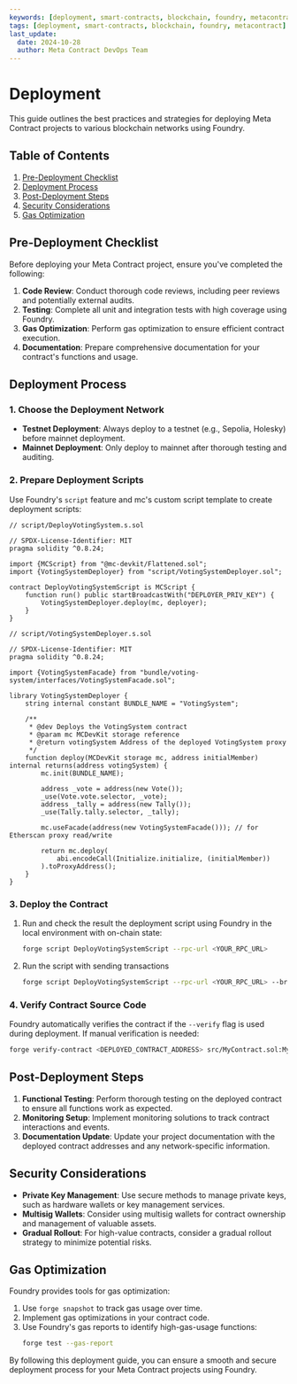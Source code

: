```yaml
---
keywords: [deployment, smart-contracts, blockchain, foundry, metacontract]
tags: [deployment, smart-contracts, blockchain, foundry, metacontract]
last_update:
  date: 2024-10-28
  author: Meta Contract DevOps Team
---
```


# Deployment

This guide outlines the best practices and strategies for deploying Meta Contract projects to various blockchain networks using Foundry.

## Table of Contents

1. [Pre-Deployment Checklist](#pre-deployment-checklist)
2. [Deployment Process](#deployment-process)
3. [Post-Deployment Steps](#post-deployment-steps)
4. [Security Considerations](#security-considerations)
5. [Gas Optimization](#gas-optimization)

## Pre-Deployment Checklist

Before deploying your Meta Contract project, ensure you've completed the following:

1. **Code Review**: Conduct thorough code reviews, including peer reviews and potentially external audits.
2. **Testing**: Complete all unit and integration tests with high coverage using Foundry.
3. **Gas Optimization**: Perform gas optimization to ensure efficient contract execution.
4. **Documentation**: Prepare comprehensive documentation for your contract's functions and usage.

## Deployment Process

### 1. Choose the Deployment Network

- **Testnet Deployment**: Always deploy to a testnet (e.g., Sepolia, Holesky) before mainnet deployment.
- **Mainnet Deployment**: Only deploy to mainnet after thorough testing and auditing.

### 2. Prepare Deployment Scripts

Use Foundry's `script` feature and mc's custom script template to create deployment scripts:

```solidity
// script/DeployVotingSystem.s.sol

// SPDX-License-Identifier: MIT
pragma solidity ^0.8.24;

import {MCScript} from "@mc-devkit/Flattened.sol";
import {VotingSystemDeployer} from "script/VotingSystemDeployer.sol";

contract DeployVotingSystemScript is MCScript {
    function run() public startBroadcastWith("DEPLOYER_PRIV_KEY") {
        VotingSystemDeployer.deploy(mc, deployer);
    }
}
```

```solidity
// script/VotingSystemDeployer.s.sol

// SPDX-License-Identifier: MIT
pragma solidity ^0.8.24;

import {VotingSystemFacade} from "bundle/voting-system/interfaces/VotingSystemFacade.sol";

library VotingSystemDeployer {
    string internal constant BUNDLE_NAME = "VotingSystem";

    /**
     * @dev Deploys the VotingSystem contract
     * @param mc MCDevKit storage reference
     * @return votingSystem Address of the deployed VotingSystem proxy
     */
    function deploy(MCDevKit storage mc, address initialMember) internal returns(address votingSystem) {
        mc.init(BUNDLE_NAME);

        address _vote = address(new Vote());
        _use(Vote.vote.selector, _vote);
        address _tally = address(new Tally());
        _use(Tally.tally.selector, _tally);

        mc.useFacade(address(new VotingSystemFacade())); // for Etherscan proxy read/write

        return mc.deploy(
            abi.encodeCall(Initialize.initialize, (initialMember))
        ).toProxyAddress();
    }
}
```

### 3. Deploy the Contract

1. Run and check the result the deployment script using Foundry in the local environment with on-chain state:
    ```bash
    forge script DeployVotingSystemScript --rpc-url <YOUR_RPC_URL>
    ```

2. Run the script with sending transactions
    ```bash
    forge script DeployVotingSystemScript --rpc-url <YOUR_RPC_URL> --broadcast --verify
    ```

### 4. Verify Contract Source Code

Foundry automatically verifies the contract if the `--verify` flag is used during deployment. If manual verification is needed:

```bash
forge verify-contract <DEPLOYED_CONTRACT_ADDRESS> src/MyContract.sol:MyContract
```

## Post-Deployment Steps

1. **Functional Testing**: Perform thorough testing on the deployed contract to ensure all functions work as expected.
2. **Monitoring Setup**: Implement monitoring solutions to track contract interactions and events.
3. **Documentation Update**: Update your project documentation with the deployed contract addresses and any network-specific information.

## Security Considerations

- **Private Key Management**: Use secure methods to manage private keys, such as hardware wallets or key management services.
- **Multisig Wallets**: Consider using multisig wallets for contract ownership and management of valuable assets.
- **Gradual Rollout**: For high-value contracts, consider a gradual rollout strategy to minimize potential risks.

## Gas Optimization

Foundry provides tools for gas optimization:

1. Use `forge snapshot` to track gas usage over time.
2. Implement gas optimizations in your contract code.
3. Use Foundry's gas reports to identify high-gas-usage functions:
    ```bash
    forge test --gas-report
    ```

By following this deployment guide, you can ensure a smooth and secure deployment process for your Meta Contract projects using Foundry.
